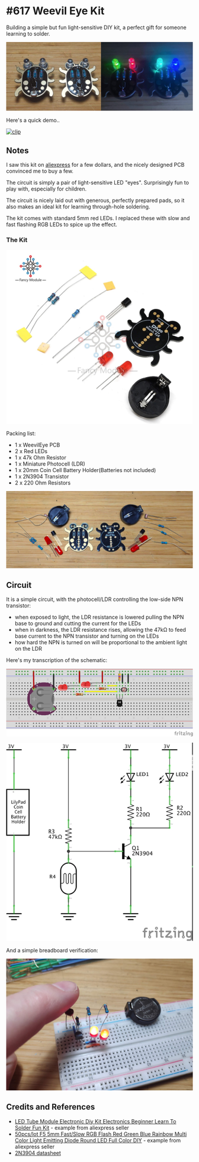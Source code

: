 # #617 Weevil Eye Kit

Building a simple but fun light-sensitive DIY kit, a perfect gift for someone learning to solder.

![Build](./assets/WeevilEyeKit_build.jpg?raw=true)

Here's a quick demo..

[![clip](https://img.youtube.com/vi/Az2TM6Gtp0o/0.jpg)](https://www.youtube.com/watch?v=Az2TM6Gtp0o)

## Notes

I saw this kit on
[aliexpress](https://www.aliexpress.com/item/1005001350039494.html)
for a few dollars, and the nicely designed PCB convinced me to buy a few.

The circuit is simply a pair of light-sensitive LED "eyes". Surprisingly fun to play with, especially for children.

The circuit is nicely laid out with generous, perfectly prepared pads, so it also makes an ideal kit for learning through-hole soldering.

The kit comes with standard 5mm red LEDs. I replaced these with slow and fast flashing RGB LEDs to spice up the effect.

### The Kit

[![kit_vendor](./assets/kit_vendor.jpg?raw=true)](https://www.aliexpress.com/item/1005001350039494.html)

Packing list:

* 1 x WeevilEye PCB
* 2 x Red LEDs
* 1 x 47k Ohm Resistor
* 1 x Miniature Photocell (LDR)
* 1 x 20mm Coin Cell Battery Holder(Batteries not included)
* 1 x 2N3904 Transistor
* 2 x 220 Ohm Resistors

![kit_parts](./assets/kit_parts.jpg?raw=true)

## Circuit

It is a simple circuit, with the photocell/LDR controlling the low-side NPN transistor:

* when exposed to light, the LDR resistance is lowered pulling the NPN base to ground and cutting the current for the LEDs
* when in darkness, the LDR resistance rises, allowing the 47kΩ to feed base current to the NPN transistor and turning on the LEDs
* how hard the NPN is turned on will be proportional to the ambient light on the LDR

Here's my transcription of the schematic:

![bb](./assets/WeevilEyeKit_bb.jpg?raw=true)

![schematic](./assets/WeevilEyeKit_schematic.jpg?raw=true)

And a simple breadboard verification:

![bb_build](./assets/WeevilEyeKit_bb_build.jpg?raw=true)

## Credits and References

* [LED Tube Module Electronic Diy Kit Electronics Beginner Learn To Solder Fun Kit](https://www.aliexpress.com/item/1005001350039494.html) - example from aliexpress seller
* [50pcs/lot F5 5mm Fast/Slow RGB Flash Red Green Blue Rainbow Multi Color Light Emitting Diode Round LED Full Color DIY](https://www.aliexpress.com/item/32950189409.html) - example from aliexpress seller
* [2N3904 datasheet](https://www.futurlec.com/Transistors/2N3904.shtml)
